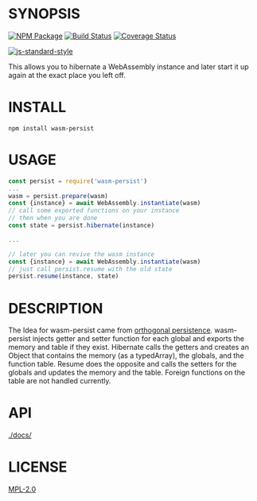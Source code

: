 # SYNOPSIS

[![NPM Package](https://img.shields.io/npm/v/wasm-persist.svg?style=flat-square)](https://www.npmjs.org/package/wasm-persist)
[![Build Status](https://img.shields.io/travis/dfinity/wasm-persist.svg?branch=master&style=flat-square)](https://travis-ci.org/dfinity/wasm-persist)
[![Coverage Status](https://img.shields.io/coveralls/dfinity/wasm-persist.svg?style=flat-square)](https://coveralls.io/r/dfinity/wasm-persist)

[![js-standard-style](https://cdn.rawgit.com/feross/standard/master/badge.svg)](https://github.com/feross/standard)

This allows you to hibernate a WebAssembly instance and later start it up again at the exact place you left off.

# INSTALL
`npm install wasm-persist`

# USAGE

```javascript
const persist = require('wasm-persist')
...
wasm = persist.prepare(wasm)
const {instance} = await WebAssembly.instantiate(wasm)
// call some exported functions on your instance
// then when you are done
const state = persist.hibernate(instance)

...

// later you can revive the wasm instance
const {instance} = await WebAssembly.instantiate(wasm)
// just call persist.resume with the old state
persist.resume(instance, state)
```

# DESCRIPTION
The Idea for wasm-persist came from [orthogonal persistence](https://en.wikipedia.org/wiki/Persistence_(computer_science)#Orthogonal_or_transparent_persistence). wasm-persist injects getter and setter function for each global and exports the
memory and table if they exist. Hibernate calls the getters and creates an Object that contains the memory (as a typedArray), the globals, and the function table. Resume does the opposite and calls the setters for the globals and updates the memory and the table. Foreign functions on the table are not handled currently.

# API
[./docs/](./docs/index.md)

# LICENSE
[MPL-2.0][LICENSE]

[LICENSE]: https://tldrlegal.com/license/mozilla-public-license-2.0-(mpl-2)
